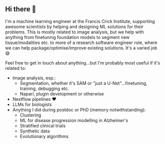 ## Hi there 👋

<!--
**sea-shunned/sea-shunned** is a ✨ _special_ ✨ repository because its `README.md` (this file) appears on your GitHub profile.

Here are some ideas to get you started:

- 🔭 I’m currently working on ...
- 🌱 I’m currently learning ...
- 👯 I’m looking to collaborate on ...
- 🤔 I’m looking for help with ...
- 💬 Ask me about ...
- 📫 How to reach me: ...
- 😄 Pronouns: ...
- ⚡ Fun fact: ...
-->

I'm a machine learning engineer at the Francis Crick Institute, supporting awesome scientists by helping and designing ML solutions for their problems. This is mostly related to image analysis, but we help with anything from finetuning foundation models to segment new tissue/modalities etc. to more of a research software engineer role, where we can help package/optimise/improve existing solutions. It's a varied job 😄

Feel free to get in touch about anything...but I'm probably most useful if it's related to:
- Image analysis, esp.:
  - Segmentation, whether it's SAM or "just a U-Net"...finetuning, training, debugging etc.
  - Napari, plugin development or otherwise
- Nextflow pipelines ❤️
- LLMs for biologists
- Anything I did during postdoc or PhD (memory notwithstanding):
  - Clustering
  - ML for disease progression modelling in Alzheimer's
  - Stratified clinical trials
  - Synthetic data
  - Evolutionary algorithms
